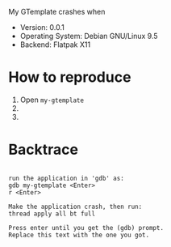 My GTemplate crashes when

<!-- Replace with the right details -->
<!-- Backend May be X11, Wayland, Flatpak, Windows, Mac, etc. -->
* Version: 0.0.1
* Operating System: Debian GNU/Linux 9.5
* Backend: Flatpak X11


# How to reproduce
1. Open `my-gtemplate`
1.
1.


# Backtrace

```

run the application in 'gdb' as:
gdb my-gtemplate <Enter>
r <Enter>

Make the application crash, then run:
thread apply all bt full

Press enter until you get the (gdb) prompt.
Replace this text with the one you got.


```
